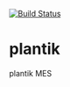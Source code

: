 [![Build Status](http://circleci/github/nuxt/nuxt.js/img/liftkluft/plantik/master?token=:circle-ci-token)](https://circleci.com/gh/luftkluft/plantik/tree/master)
# plantik
plantik MES
